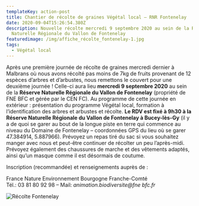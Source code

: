 ```yaml
---
templateKey: action-post
title: Chantier de récolte de graines Végétal local – RNR Fontenelay
date: 2020-09-04T15:26:54.380Z
description: Nouvelle récolte mercredi 9 septembre 2020 au sein de la Réserve
  Naturelle Régionale du Vallon de Fontenelay
featuredimage: /img/affiche_récolte_fontenelay-1.jpg
tags:
  - Végétal local
---
```

Après une première journée de récolte de graines mercredi dernier à Malbrans où nous avons récolté pas moins de 7kg de fruits provenant de 12 espèces d’arbres et d’arbustes, nous remettons le couvert pour une deuxième journée ! Celle-ci aura lieu **mercredi 9 septembre 2020** au sein de la **Réserve Naturelle Régionale du Vallon de Fontenelay** (propriété de FNE BFC et gérée par le CEN FC). Au programme de cette journée en extérieur : présentation du programme Végétal local, formation à l’identification des arbres et arbustes et récolte. **Le RDV est fixé à 9h30 à la Réserve Naturelle Régionale du Vallon de Fontenelay à Bucey-lès-Gy** (il y a de quoi se garer au bout de la longue piste en terre qui commence au niveau du Domaine de Fontenelay – coordonnées GPS du lieu où se garer 47.384914, 5.887966). Prévoyez un repas tiré du sac si vous souhaitez manger avec nous et peut-être continuer de récolter un peu l’après-midi. Prévoyez également des chaussures de marche et des vêtements adaptés, ainsi qu’un masque comme il est désormais de coutume.

Inscription (recommandée) et renseignements auprès de :

France Nature Environnement Bourgogne Franche-Comté\
Tél.: 03 81 80 92 98 – Mail: *animation.biodiversite@fne bfc.fr*

![Récolte Fontenelay](/img/affiche_récolte_fontenelay-1.jpg?nf_resize=fit&w=400#img-center "Récolte Fontenelay")